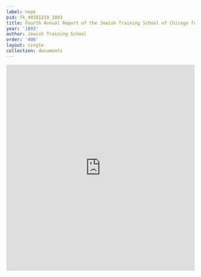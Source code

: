 ```yaml
---
label: nope
pid: fk_40381219_1893
title: Fourth Annual Report of the Jewish Training School of Chicago for 1892-93
year: '1893'
author: Jewish Training School
order: '400'
layout: single
collection: documents
---
```

<iframe src="https://northwestern.app.box.com/embed/s/xmm9agz7b2f3yu3mwpv55yfry4q56bvz?sortColumn=date&view=list" width="100%" height="550" frameborder="0" allowfullscreen webkitallowfullscreen msallowfullscreen></iframe>
